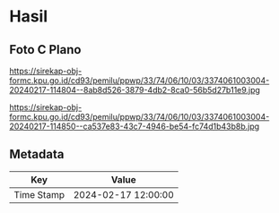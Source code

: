 # Hasil

## Foto C Plano

https://sirekap-obj-formc.kpu.go.id/cd93/pemilu/ppwp/33/74/06/10/03/3374061003004-20240217-114804--8ab8d526-3879-4db2-8ca0-56b5d27b11e9.jpg

https://sirekap-obj-formc.kpu.go.id/cd93/pemilu/ppwp/33/74/06/10/03/3374061003004-20240217-114850--ca537e83-43c7-4946-be54-fc74d1b43b8b.jpg


## Metadata

| Key        | Value               |
| ---------- | ------------------- |
| Time Stamp | 2024-02-17 12:00:00 |



